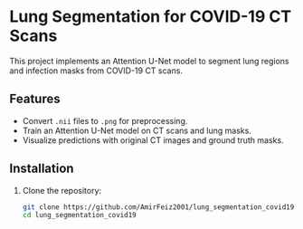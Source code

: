 # Lung Segmentation for COVID-19 CT Scans

This project implements an Attention U-Net model to segment lung regions and infection masks from COVID-19 CT scans.

## Features
- Convert `.nii` files to `.png` for preprocessing.
- Train an Attention U-Net model on CT scans and lung masks.
- Visualize predictions with original CT images and ground truth masks.

## Installation
1. Clone the repository:
   ```bash
   git clone https://github.com/AmirFeiz2001/lung_segmentation_covid19.git
   cd lung_segmentation_covid19
